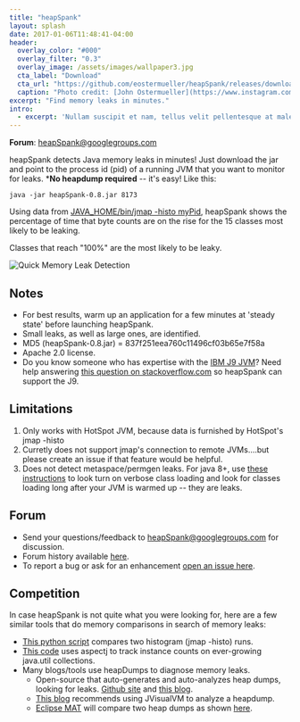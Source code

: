 ```yaml
---
title: "heapSpank"
layout: splash
date: 2017-01-06T11:48:41-04:00
header:
  overlay_color: "#000"
  overlay_filter: "0.3"
  overlay_image: /assets/images/wallpaper3.jpg
  cta_label: "Download"
  cta_url: "https://github.com/eostermueller/heapSpank/releases/download/v0.8/heapSpank-0.8.jar"
  caption: "Photo credit: [John Ostermueller](https://www.instagram.com/ostermuellerj/)"
excerpt: "Find memory leaks in minutes."
intro: 
  - excerpt: 'Nullam suscipit et nam, tellus velit pellentesque at malesuada, enim eaque. Quis nulla, netus tempor in diam gravida tincidunt, *proin faucibus* voluptate felis id sollicitudin. Centered with `type="center"`'
---
```


**Forum**: [heapSpank@googlegroups.com](mailto:heapSpank@googlegroups.com)

heapSpank detects Java memory leaks in minutes!  Just download the jar and point to the process id (pid) of a running JVM that you want to monitor for leaks.  ***No heapdump required** -- it's easy! Like this:

    java -jar heapSpank-0.8.jar 8173

Using data from [JAVA_HOME/bin/jmap -histo myPid](https://docs.oracle.com/javase/8/docs/technotes/guides/troubleshoot/tooldescr014.html#BABJIIHH), heapSpank shows the percentage of time that byte counts are on the rise for the 15 classes most likely to be leaking.

Classes that reach "100%" are the most likely to be leaky.

![Quick Memory Leak Detection](http://g.recordit.co/IiBoJS6vkk.gif)

## Notes
* For best results, warm up an application for a few minutes at 'steady state' before launching heapSpank.
* Small leaks, as well as large ones, are identified.
* MD5 (heapSpank-0.8.jar) = 837f251eea760c11496cf03b65e7f58a
* Apache 2.0 license.
* Do you know someone who has expertise with the [IBM J9 JVM](http://www.ibm.com/developerworks/java/jdk/)?  Need help answering [this question on stackoverflow.com](http://stackoverflow.com/questions/41138610/programmatically-get-jmap-histo-data-from-ibm-j9) so heapSpank can support the J9.

## Limitations
1. Only works with HotSpot JVM, because data is furnished by HotSpot's jmap -histo <myPid>
2. Curretly does not support jmap's connection to remote JVMs....but please create an issue if that feature would be helpful.
3. Does not detect metaspace/permgen leaks.  For java 8+, use [these instructions](https://dzone.com/articles/how-use-verbose-options-java) to look turn on verbose class loading and look for classes loading long after your JVM is warmed up -- they are leaks.

## Forum
* Send your questions/feedback to heapSpank@googlegroups.com for discussion.  
* Forum history available [here](https://groups.google.com/forum/#!forum/heapspank).
* To report a bug or ask for an enhancement [open an issue here](https://github.com/eostermueller/heapSpank/issues). 

## Competition
In case heapSpank is not quite what you were looking for, here are a few similar tools that do memory comparisons in search of memory leaks:

* [This python script](http://alexpunnen.blogspot.com/2015/06/long-running-java-process-resource.html) compares two histogram (jmap -histo) runs.
* [This code](https://github.com/CodingFabian/JavaCollectionAnalyzer) uses aspectj to track instance counts on ever-growing java.util collections.
* Many blogs/tools use heapDumps to diagnose memory leaks.
  * Open-source that auto-generates and auto-analyzes heap dumps, looking for leaks. [Github site](https://github.com/square/leakcanary) and [this blog](https://medium.com/square-corner-blog/leakcanary-detect-all-memory-leaks-875ff8360745#.docrwx62v).
  * [This blog](https://www.toptal.com/java/hunting-memory-leaks-in-java) recommends using JVisualVM to analyze a heapdump.
  * [Eclipse MAT](https://wiki.eclipse.org/MemoryAnalyzer) will compare two heap dumps as shown [here](https://www.ibm.com/developerworks/community/blogs/kevgrig/entry/how_to_use_the_memory_analyzer_tool_mat_to_compare_heapdumps_and_system_dumps20?lang=en).
